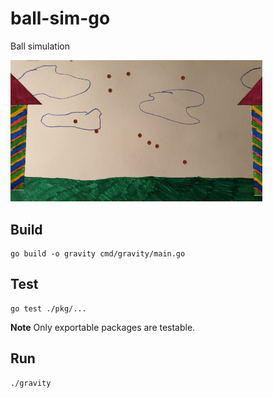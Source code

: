 # ball-sim-go

Ball simulation

<img src="assets/screenshot.png" alt="Ball Simulator Screenshot" width="80%" />

## Build

```
go build -o gravity cmd/gravity/main.go
```

## Test

```
go test ./pkg/...
```
**Note** Only exportable packages are testable.

## Run

```
./gravity
```

